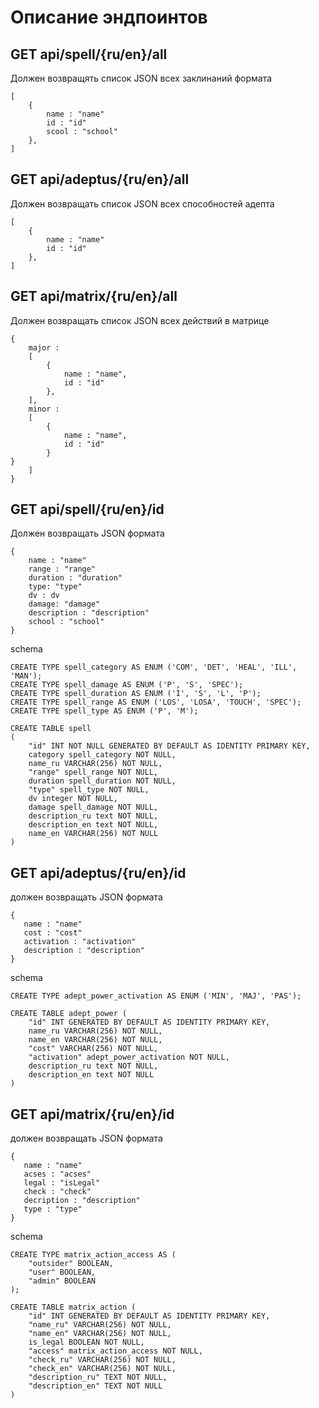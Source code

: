 # Описание эндпоинтов

## GET api/spell/{ru/en}/all 
Должен возвращять список JSON всех заклинаний формата

```
[
    { 
        name : "name"
        id : "id"
        scool : "school"
    },
]
```

## GET api/adeptus/{ru/en}/all
Должен возвращать список JSON всех способностей адепта

```
[
    { 
        name : "name"
        id : "id"
    },
]
```

## GET api/matrix/{ru/en}/all
Должен возвращать список JSON всех действий в матрице

```
{
    major :
    [
        { 
            name : "name",
            id : "id"
        },
    ],
    minor : 
    [
        {
            name : "name",
            id : "id"
        }
}
    ]
}
```

## GET api/spell/{ru/en}/id
Должен возвращать JSON формата

```
{ 
    name : "name"
    range : "range"
    duration : "duration"
    type: "type"
    dv : dv
    damage: "damage"
    description : "description"
    school : "school"
}
```

schema

```
CREATE TYPE spell_category AS ENUM ('COM', 'DET', 'HEAL', 'ILL', 'MAN');
CREATE TYPE spell_damage AS ENUM ('P', 'S', 'SPEC');
CREATE TYPE spell_duration AS ENUM ('I', 'S', 'L', 'P');
CREATE TYPE spell_range AS ENUM ('LOS', 'LOSA', 'TOUCH', 'SPEC');
CREATE TYPE spell_type AS ENUM ('P', 'M');

CREATE TABLE spell
(
    "id" INT NOT NULL GENERATED BY DEFAULT AS IDENTITY PRIMARY KEY,
    category spell_category NOT NULL,
    name_ru VARCHAR(256) NOT NULL,
    "range" spell_range NOT NULL,
    duration spell_duration NOT NULL,
    "type" spell_type NOT NULL,
    dv integer NOT NULL,
    damage spell_damage NOT NULL,
    description_ru text NOT NULL,
    description_en text NOT NULL,
    name_en VARCHAR(256) NOT NULL
)
```


## GET api/adeptus/{ru/en}/id
должен возвращать JSON формата
 
```
{
   name : "name"
   cost : "cost"
   activation : "activation"
   description : "description"
}
```

schema

```
CREATE TYPE adept_power_activation AS ENUM ('MIN', 'MAJ', 'PAS');

CREATE TABLE adept_power (
    "id" INT GENERATED BY DEFAULT AS IDENTITY PRIMARY KEY,
    name_ru VARCHAR(256) NOT NULL,
    name_en VARCHAR(256) NOT NULL,
    "cost" VARCHAR(256) NOT NULL,
    "activation" adept_power_activation NOT NULL,
    description_ru text NOT NULL,
    description_en text NOT NULL
)
```


## GET api/matrix/{ru/en}/id
должен возвращать JSON формата

```
{
   name : "name"
   acses : "acses"
   legal : "isLegal"
   check : "check"
   decription : "description"
   type : "type"
}
```

schema

```
CREATE TYPE matrix_action_access AS (
    "outsider" BOOLEAN,
    "user" BOOLEAN,
    "admin" BOOLEAN
);

CREATE TABLE matrix_action (
    "id" INT GENERATED BY DEFAULT AS IDENTITY PRIMARY KEY,
    "name_ru" VARCHAR(256) NOT NULL,
    "name_en" VARCHAR(256) NOT NULL,
    is_legal BOOLEAN NOT NULL,
    "access" matrix_action_access NOT NULL,
    "check_ru" VARCHAR(256) NOT NULL,
    "check_en" VARCHAR(256) NOT NULL,
    "description_ru" TEXT NOT NULL,
    "description_en" TEXT NOT NULL
)
```

